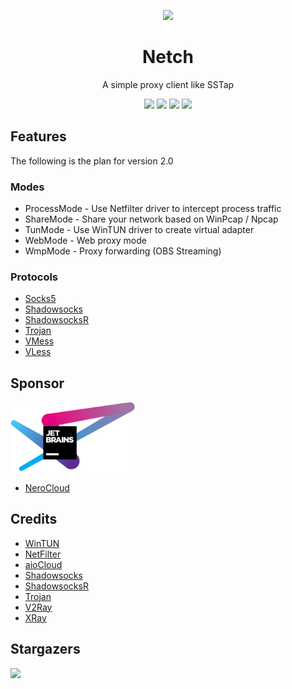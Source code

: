 <p align="center"><img src="https://github.com/NetchX/Netch/blob/master/Netch/Resources/Netch.png?raw=true" /></p>

<div align="center">

# Netch
A simple proxy client like SSTap

[![](https://img.shields.io/badge/telegram-group-green?style=flat-square)](https://t.me/netch_group)
[![](https://img.shields.io/badge/telegram-channel-blue?style=flat-square)](https://t.me/netch_channel)
[![](https://img.shields.io/github/downloads/NetchX/Netch/total.svg?style=flat-square)](https://github.com/NetchX/Netch/releases)
[![](https://img.shields.io/github/v/release/NetchX/Netch?style=flat-square)](https://github.com/NetchX/Netch/releases)
</div>

## Features
The following is the plan for version 2.0

### Modes
- ProcessMode - Use Netfilter driver to intercept process traffic
- ShareMode - Share your network based on WinPcap / Npcap
- TunMode - Use WinTUN driver to create virtual adapter
- WebMode - Web proxy mode
- WmpMode - Proxy forwarding (OBS Streaming)

### Protocols
- [Socks5](https://www.wikiwand.com/en/SOCKS)
- [Shadowsocks](https://github.com/shadowsocks/shadowsocks-libev)
- [ShadowsocksR](https://github.com/shadowsocksrr/shadowsocksr-libev)
- [Trojan](https://trojan-gfw.github.io/trojan/)
- [VMess](https://github.com/v2fly/v2ray-core)
- [VLess](https://github.com/xtls/xray-core)

## Sponsor
<a href="https://www.jetbrains.com/?from=Netch"><img src="jetbrains.svg" alt="JetBrains" width="200"/></a>

- [NeroCloud](https://nerocloud.io)

## Credits
- [WinTUN](https://www.wintun.net)
- [NetFilter](https://netfiltersdk.com)
- [aioCloud](https://github.com/aiocloud)
- [Shadowsocks](https://github.com/shadowsocks/shadowsocks-libev)
- [ShadowsocksR](https://github.com/shadowsocksrr/shadowsocksr-libev)
- [Trojan](https://github.com/trojan-gfw/trojan)
- [V2Ray](https://github.com/v2fly/v2ray-core)
- [XRay](https://github.com/xtls/xray-core)

## Stargazers
[![](https://starchart.cc/NetchX/Netch.svg)](https://starchart.cc/NetchX/Netch)
